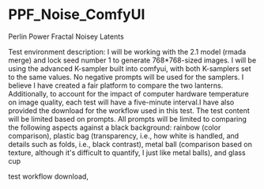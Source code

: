 # PPF_Noise_ComfyUI
 Perlin Power Fractal Noisey Latents

Test environment description: 
I will be working with the 2.1 model (rmada merge) and lock seed number 1 to generate 768*768-sized images.
I will be using the advanced K-sampler built into comfyui, with both K-samplers set to the same values. No negative prompts will be used for the samplers. 
I believe I have created a fair platform to compare the two lanterns. Additionally, to account for the impact of computer hardware temperature on image quality, each test will have a five-minute interval.I have also provided the download for the workflow used in this test. 
The test content will be limited based on prompts. All prompts will be limited to comparing the following aspects against a black background: 
rainbow (color comparison), plastic bag (transparency, i.e., how white is handled, and details such as folds, i.e., black contrast), metal ball (comparison based on texture, although it's difficult to quantify, I just like metal balls), and glass cup

test workflow download,
